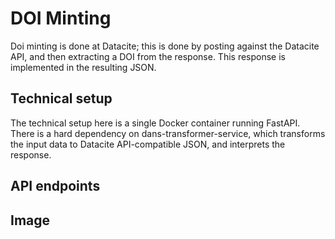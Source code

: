 # DOI Minting

Doi minting is done at Datacite; this is done by posting against the Datacite API, and then extracting a DOI from the response. This response is implemented in the resulting JSON.

## Technical setup

The technical setup here is a single Docker container running FastAPI. There is a hard dependency on dans-transformer-service, which transforms the input data to Datacite API-compatible JSON, and interprets the response.

## API endpoints


## Image
